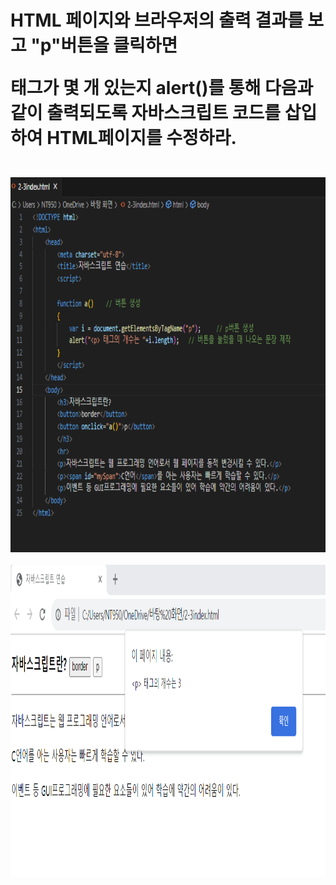 # HTML 페이지와 브라우저의 출력 결과를 보고 "p"버튼을 클릭하면 <p> 태그가 몇 개 있는지 alert()를 통해 다음과 같이 출력되도록 자바스크립트 코드를 삽입하여 HTML페이지를 수정하라.


<br><img src="3.png" width="1000" height="600" title="px(픽셀) 크기 설정" alt="1번 이미지"></img><br/>
<br><img src="4.png" width="1000" height="500" title="px(픽셀) 크기 설정" alt="1번 이미지"></img><br/>
